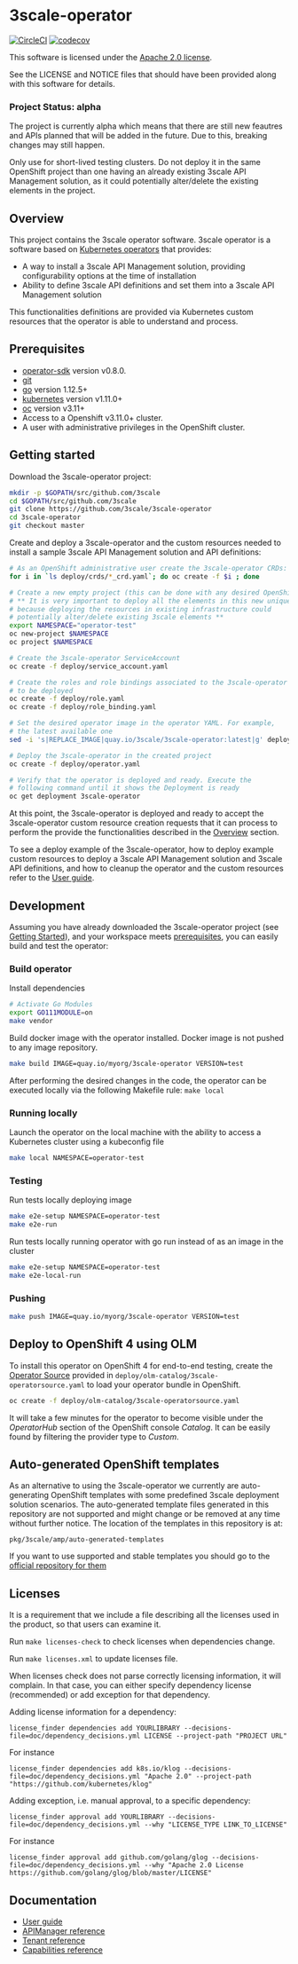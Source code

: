 # 3scale-operator

[![CircleCI](https://circleci.com/gh/3scale/3scale-operator/tree/master.svg?style=svg)](https://circleci.com/gh/3scale/3scale-operator/tree/master)
[![codecov](https://codecov.io/gh/eguzki/3scale-operator/branch/master/graph/badge.svg)](https://codecov.io/gh/eguzki/3scale-operator)

This software is licensed under the [Apache 2.0 license](https://www.apache.org/licenses/LICENSE-2.0).

See the LICENSE and NOTICE files that should have been provided along with this software for details.

### Project Status: alpha

The project is currently alpha which means that there are still new feautres
and APIs planned that will be added in the future.
Due to this, breaking changes may still happen.

Only use for short-lived testing clusters. Do not deploy it in the same
OpenShift project than one having an already existing
3scale API Management solution, as it could potentially alter/delete the
existing elements in the project.

## Overview

This project contains the 3scale operator software. 3scale operator is a
software based on [Kubernetes operators](https://coreos.com/operators/) that
provides:
* A way to install a 3scale API Management solution, providing configurability
  options at the time of installation
* Ability to define 3scale API definitions and set
  them into a 3scale API Management solution

This functionalities definitions are provided via Kubernetes custom resources
that the operator is able to understand and process.

## Prerequisites

* [operator-sdk] version v0.8.0.
* [git][git_tool]
* [go] version 1.12.5+
* [kubernetes] version v1.11.0+
* [oc] version v3.11+
* Access to a Openshift v3.11.0+ cluster.
* A user with administrative privileges in the OpenShift cluster.

## Getting started

Download the 3scale-operator project:

```sh
mkdir -p $GOPATH/src/github.com/3scale
cd $GOPATH/src/github.com/3scale
git clone https://github.com/3scale/3scale-operator
cd 3scale-operator
git checkout master
```

Create and deploy a 3scale-operator and the custom resources needed
to install a sample 3scale API Management solution and API definitions:

```sh
# As an OpenShift administrative user create the 3scale-operator CRDs:
for i in `ls deploy/crds/*_crd.yaml`; do oc create -f $i ; done

# Create a new empty project (this can be done with any desired OpenShift user)
# ** It is very important to deploy all the elements in this new unique project,
# because deploying the resources in existing infrastructure could
# potentially alter/delete existing 3scale elements **
export NAMESPACE="operator-test"
oc new-project $NAMESPACE
oc project $NAMESPACE

# Create the 3scale-operator ServiceAccount
oc create -f deploy/service_account.yaml

# Create the roles and role bindings associated to the 3scale-operator
# to be deployed
oc create -f deploy/role.yaml
oc create -f deploy/role_binding.yaml

# Set the desired operator image in the operator YAML. For example,
# the latest available one
sed -i 's|REPLACE_IMAGE|quay.io/3scale/3scale-operator:latest|g' deploy/operator.yaml

# Deploy the 3scale-operator in the created project
oc create -f deploy/operator.yaml

# Verify that the operator is deployed and ready. Execute the
# following command until it shows the Deployment is ready
oc get deployment 3scale-operator
```

At this point, the 3scale-operator is deployed and ready to accept the
3scale-operator custom resource creation requests that it can process to
perform the provide the functionalities described in the [Overview](#Overview)
section.

To see a deploy example of the 3scale-operator, how to deploy example custom
resources to deploy a 3scale API Management solution and 3scale API definitions,
and how to cleanup the operator and the custom resources
refer to the [User guide](doc/user-guide.md).

## Development

Assuming you have already downloaded the 3scale-operator project (see
[Getting Started](#Getting-started)), and your workspace meets [prerequisites](#Prerequisites),
you can easily build and test the operator:

### Build operator

Install dependencies

```sh
# Activate Go Modules
export GO111MODULE=on
make vendor
```

Build docker image with the operator installed. Docker image is not pushed to any image repository.

```sh
make build IMAGE=quay.io/myorg/3scale-operator VERSION=test
```

After performing the desired changes in the code, the operator can be executed
locally via the following Makefile rule:
`make local`

### Running locally

Launch the operator on the local machine with the ability to access
a Kubernetes cluster using a kubeconfig file

```sh
make local NAMESPACE=operator-test
```

### Testing

Run tests locally deploying image
```sh
make e2e-setup NAMESPACE=operator-test
make e2e-run
```

Run tests locally running operator with go run instead of as an image in the cluster
```sh
make e2e-setup NAMESPACE=operator-test
make e2e-local-run
```

### Pushing

```sh
make push IMAGE=quay.io/myorg/3scale-operator VERSION=test
```
## Deploy to OpenShift 4 using OLM

To install this operator on OpenShift 4 for end-to-end testing,
create the [Operator Source](https://github.com/operator-framework/community-operators/blob/master/docs/testing-operators.md#linking-the-quay-application-repository-to-your-openshift-40-cluster)
provided in `deploy/olm-catalog/3scale-operatorsource.yaml` to load your operator bundle in OpenShift.

```bash
oc create -f deploy/olm-catalog/3scale-operatorsource.yaml
```

It will take a few minutes for the operator to become visible under the _OperatorHub_ section of the OpenShift console _Catalog_. It can be easily found by filtering the provider type to _Custom_.

## Auto-generated OpenShift templates

As an alternative to using the 3scale-operator we currently are auto-generating
OpenShift templates with some predefined 3scale deployment solution scenarios.
The auto-generated template files generated in this repository are not
supported and might change or be removed at any time without further notice.
The location of the templates in this repository is at:
```
pkg/3scale/amp/auto-generated-templates
```

If you want to use supported and stable templates you should go to the
[official repository for them](https://github.com/3scale/3scale-amp-openshift-templates)

## Licenses

It is a requirement that we include a file describing all the licenses used in the product, so that users can examine it.

Run `make licenses-check` to check licenses when dependencies change.

Run `make licenses.xml` to update licenses file.

When licenses check does not parse correctly licensing information, it will complain. In that case, you can either specify dependency license (recommended) or add exception for that dependency.

Adding license information for a dependency:

```
license_finder dependencies add YOURLIBRARY --decisions-file=doc/dependency_decisions.yml LICENSE --project-path "PROJECT URL"
```

For instance

```
license_finder dependencies add k8s.io/klog --decisions-file=doc/dependency_decisions.yml "Apache 2.0" --project-path "https://github.com/kubernetes/klog"
```

Adding exception, i.e. manual approval, to a specific dependency:

```
license_finder approval add YOURLIBRARY --decisions-file=doc/dependency_decisions.yml --why "LICENSE_TYPE LINK_TO_LICENSE"
```

For instance

```
license_finder approval add github.com/golang/glog --decisions-file=doc/dependency_decisions.yml --why "Apache 2.0 License https://github.com/golang/glog/blob/master/LICENSE"
```

## Documentation

* [User guide](doc/user-guide.md)
* [APIManager reference](doc/apimanager-reference.md)
* [Tenant reference](doc/tenant-reference.md)
* [Capabilities reference](doc/api-crd-reference.md)

[git_tool]:https://git-scm.com/downloads
[operator-sdk]:https://github.com/operator-framework/operator-sdk
[go]:https://golang.org/
[kubernetes]:https://kubernetes.io/
[oc]:https://docs.okd.io/3.11/cli_reference/get_started_cli.html#cli-reference-get-started-cli
